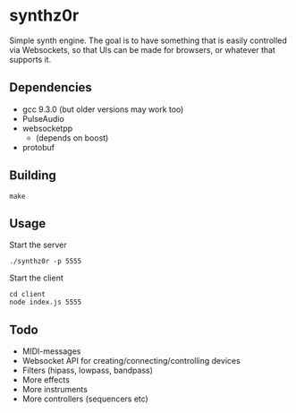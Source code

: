 # synthz0r

Simple synth engine. The goal is to have something that is easily controlled via Websockets, so that UIs can be made for browsers, or whatever that supports it.

## Dependencies

* gcc 9.3.0 (but older versions may work too)
* PulseAudio
* websocketpp
  * (depends on boost)
* protobuf

## Building

    make

## Usage

Start the server

    ./synthz0r -p 5555

Start the client

    cd client
    node index.js 5555

## Todo

* MIDI-messages
* Websocket API for creating/connecting/controlling devices
* Filters (hipass, lowpass, bandpass)
* More effects
* More instruments
* More controllers (sequencers etc)
